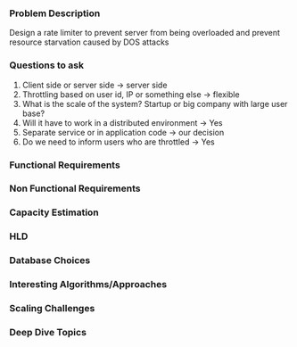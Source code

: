 ### Problem Description
Design a rate limiter to prevent server from being overloaded and prevent resource starvation caused by DOS attacks

### Questions to ask
1. Client side or server side -> server side
2. Throttling based on user id, IP or something else -> flexible
3. What is the scale of the system? Startup or big company with large user base?
4. Will it have to work in a distributed environment -> Yes
5. Separate service or in application code -> our decision
6. Do we need to inform users who are throttled -> Yes

### Functional Requirements


### Non Functional Requirements


### Capacity Estimation


### HLD


### Database Choices


### Interesting Algorithms/Approaches


### Scaling Challenges


### Deep Dive Topics

